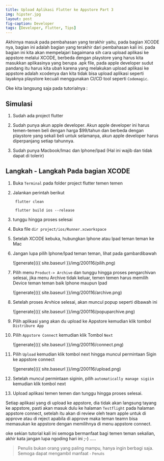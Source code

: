 ```yaml
---
title: Upload Aplikasi Flutter ke Appstore Part 3
img: hipster.jpg
layout: post
fig-caption: Developer
tags: [Developer, Flutter, Tips]
---
```


Akhirnya masuk pada pembahasan yang terakhir yaitu, pada bagian XCODE nya, bagian ini adalah bagian yang terakhir dari pembahasan kali ini. pada bagian ini kita akan mempelajari bagaimana sih cara upload aplikasi ke appstore melalui XCODE, berbeda dengan playstore yang harus kita masukkan aplikasinya yang berupa .apk file, pada apple developer sudut pandang itu harus kita ubah karena yang melakukan upload aplikasi ke appstore adalah xcodenya dan kita tidak bisa upload aplikasi seperti layaknya playstore kecuali menggunakan CI/CD tool seperti `Codemagic`.
<!--more-->

Oke kita langsung saja pada tutorialnya :

## Simulasi ##

1. Sudah ada project flutter
   
2. Sudah punya akun apple developer. Akun apple developer ini harus temen-temen beli dengan harga $99/tahun dan berbeda dengan playstore yang sekali beli untuk selamanya, akun apple developer harus diperpanjang setiap tahunnya.

3. Sudah punya Macbook/Imac dan Iphone/Ipad (Hal ini wajib dan tidak dapat di tolerir)

## Langkah - Langkah Pada bagian XCODE ##

1. Buka `Terminal` pada folder project flutter temen temen

2. Jalankan perintah berikut
    
        flutter clean

        flutter build ios --release

3. tunggu hingga proses selesai

4. Buka file `dir project/ios/Runner.xcworkspace`

6. Setelah XCODE kebuka, hubungkan Iphone atau Ipad teman teman ke Mac

7. Jangan lupa pilih Iphone/Ipad teman teman, lihat pada gambardibawah
    
    ![generate]({{ site.baseurl }}/img/200116/pilih.png)

8. Pilih menu `Product-> Archive` dan tunggu hingga proses pengarchivan selesai, jika menu Archive tidak keluar, temen temen harus memilih Device teman teman baik Iphone maupun Ipad

    ![generate]({{ site.baseurl }}/img/200116/archive.png)

9. Setelah proses Arvhice selesai, akan muncul popup seperti dibawah ini

    ![generate]({{ site.baseurl }}/img/200116/popuparchive.png) 
    
10. Pilih  aplikasi yang akan du upload ke Appstore kemudian klik tombol `Distribure App`

11. Pilih `Appstore Connect` kemudian klik Tombol `Next` 

    ![generate]({{ site.baseurl }}/img/200116/connect.png) 

12. Pilih `Upload` kemudian klik tombol next hingga muncul permintaan Sigin ke appstore connect
    
    ![generate]({{ site.baseurl }}/img/200116/upload.png) 

13. Setelah muncul permintaan siginin, pilih `automatically manage sigiin` kemudian klik tombol next

14. Upload aplikasi temen temen dan tunggu hingga proses selesai.


Setiap aplikasi yang di upload ke appstore, dia tidak akan langsung tayang ke appstore, pasti akan masuk dulu ke halaman `Testflight` pada halaman appstore connect, setelah itu akan di review oleh team apple untuk di approve atau di reject apabila di approve maka teman teamn bisa memasukan ke appstore dengan memilihnya di menu appstore connect.

oke sekian tutorial kali ini semoga bermanfaat bagi temen teman sekalian, akhir kata jangan lupa ngoding hari ini ;-) .....



>Penulis bukan orang yang paling mampu, hanya ingin berbagi saja. Semoga dapat mengambil manfaat<small> - Penulis</small>